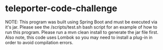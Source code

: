 # teleporter-code-challenge
NOTE: This program was built using Spring Boot and must be executed via it's jar.  Please see the /scripts/test.sh bash script for an example of how to run this program.  Please run a mvn clean install to generate the jar file first.  Also note, this code uses Lombok so you may need to install a plug-in in order to avoid compilation errors.